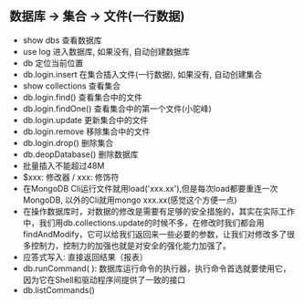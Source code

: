 ## 数据库 -> 集合 -> 文件(一行数据)
- show dbs 查看数据库
- use log 进入数据库, 如果没有, 自动创建数据库
- db 定位当前位置
- db.login.insert 在集合插入文件(一行数据), 如果没有, 自动创建集合
- show collections 查看集合
- db.login.find() 查看集合中的文件
- db.login.findOne() 查看集合中的第一个文件(小驼峰)
- db.login.update 更新集合中的文件
- db.login.remove 移除集合中的文件
- db.login.drop() 删除集合
- db.deopDatabase() 删除数据库
- 批量插入不能超过48M
- $xxx: 修改器 / xxx: 修饰符
- 在MongoDB Cli运行文件就用load('xxx.xx'),但是每次load都要重连一次MongoDB, 以外的Cli就用mongo xxx.xx(感觉这个方便一点)
- 在操作数据库时，对数据的修改是需要有足够的安全措施的，其实在实际工作中，我们用db.collections.update的时候不多，在修改时我们都会用findAndModify，它可以给我们返回来一些必要的参数，让我们对修改多了很多控制力，控制力的加强也就是对安全的强化能力加强了。
- 应答式写入: 直接返回结果（报表）
- db.runCommand( ): 数据库运行命令的执行器，执行命令首选就要使用它，因为它在Shell和驱动程序间提供了一致的接口
- db.listCommands()